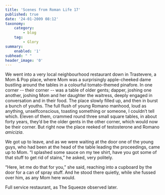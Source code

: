 ```yaml
---
title: 'Scenes from Roman Life 17'
published: true
date: '24-01-2009 08:12'
taxonomy:
    category:
        - blog
    tag:
        - Glory
summary:
    enabled: '1'
subhead: " "
header_image: '0'
---
```


We went into a very local neighbourhood restaurant down in Trastevere, a Mom & Pop place, where Mom was a surprisingly apple-cheeked dame bustling around the tables in a colourful tomato-themed pinafore. In one corner -- their corner -- was a table of older gents; dapper, joshing one another, joshing Mom and her daughter the waitress, deeply engaged in conversation and in their food. The place slowly filled up, and then in burst a bunch of youths. The full flush of young Romano manhood, loud as anything, unselfconscious, toasting something or someone, I couldn’t tell which. Eleven of them, crammed round three small square tables, in about forty years, they’d be the older gents in the other corner, which would now be their corner. But right now the place reeked of testosterone and Romano _amicizia_.

We got up to leave, and as we were waiting at the door one of the young guys, who had been at the head of the table leading the proceedings, came up to Mom. “I splashed some sauce on my tee shirt, have you got some of that stuff to get rid of stains,” he asked, very politely.

“Here, let me do that for you,” she said, reaching into a cupboard by the door for a can of spray stuff. And he stood there quietly, while she fussed over him, as any Mom here would.

Full service restaurant, as The Squeeze observed later.
